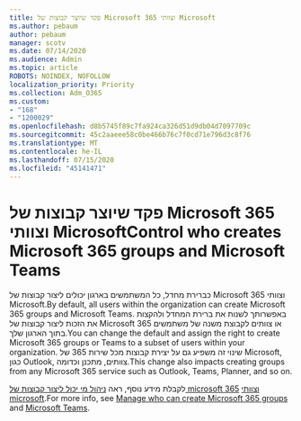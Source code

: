 ```yaml
---
title: פקד שיוצר קבוצות של Microsoft 365 וצוותי Microsoft
ms.author: pebaum
author: pebaum
manager: scotv
ms.date: 07/14/2020
ms.audience: Admin
ms.topic: article
ROBOTS: NOINDEX, NOFOLLOW
localization_priority: Priority
ms.collection: Adm_O365
ms.custom:
- "168"
- "1200029"
ms.openlocfilehash: d8b5745f89c7fa924ca326d51d9db04d7097709c
ms.sourcegitcommit: 45c2aaeee58c0be466b76c7f0cd71e796d3c8f76
ms.translationtype: MT
ms.contentlocale: he-IL
ms.lasthandoff: 07/15/2020
ms.locfileid: "45141471"
---
```

# <a name="control-who-creates-microsoft-365-groups-and-microsoft-teams"></a><span data-ttu-id="d8fb6-102">פקד שיוצר קבוצות של Microsoft 365 וצוותי Microsoft</span><span class="sxs-lookup"><span data-stu-id="d8fb6-102">Control who creates Microsoft 365 groups and Microsoft Teams</span></span>

<span data-ttu-id="d8fb6-103">כברירת מחדל, כל המשתמשים בארגון יכולים ליצור קבוצות של Microsoft 365 וצוותי Microsoft.</span><span class="sxs-lookup"><span data-stu-id="d8fb6-103">By default, all users within the organization can create Microsoft 365 groups and Microsoft Teams.</span></span> <span data-ttu-id="d8fb6-104">באפשרותך לשנות את ברירת המחדל ולהקצות את הזכות ליצור קבוצות של Microsoft 365 או צוותים לקבוצת משנה של משתמשים בתוך הארגון שלך.</span><span class="sxs-lookup"><span data-stu-id="d8fb6-104">You can change the default and assign the right to create Microsoft 365 groups or Teams to a subset of users within your organization.</span></span> <span data-ttu-id="d8fb6-105">שינוי זה משפיע גם על יצירת קבוצות מכל שירות 365 של Microsoft, כגון Outlook, צוותים, מתכנן וכדומה.</span><span class="sxs-lookup"><span data-stu-id="d8fb6-105">This change also impacts creating groups from any Microsoft 365 service such as Outlook, Teams, Planner, and so on.</span></span>

<span data-ttu-id="d8fb6-106">לקבלת מידע נוסף, ראה [ניהול מי יכול ליצור קבוצות של microsoft 365](https://support.office.com/article/Manage-who-can-create-Office-365-Groups-4c46c8cb-17d0-44b5-9776-005fced8e618) [וצוותי microsoft](https://aka.ms/rtsf).</span><span class="sxs-lookup"><span data-stu-id="d8fb6-106">For more info, see [Manage who can create Microsoft 365 groups](https://support.office.com/article/Manage-who-can-create-Office-365-Groups-4c46c8cb-17d0-44b5-9776-005fced8e618) and [Microsoft Teams](https://aka.ms/rtsf).</span></span>